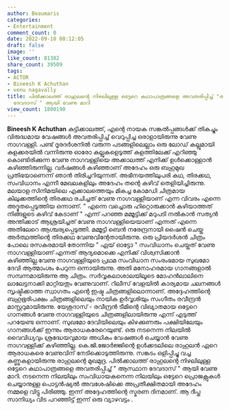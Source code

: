 ```yaml
---
author: Beaumaris
categories:
- Entertainment
comment_count: 0
date: 2022-09-10 08:12:05
draft: false
image: ''
like_count: 81382
share_count: 39509
tags:
- ACTOR
- Bineesh K Achuthan
- venu nagavally
title: പിൽക്കാലത്ത് രാഹുലന്റെ നിഴലിലുള്ള ഒട്ടേറെ കഥാപാത്രങ്ങളെ അവതരിപ്പിച്ച് "ആസ്ഥാന
  ദേവദാസ് " ആയി വേണു മാറി
view_count: 1800190
---
```


**Bineesh K Achuthan** കുട്ടിക്കാലത്ത്, എന്റെ നായക സങ്കൽപ്പങ്ങൾക്ക് തികച്ചും വിരുദ്ധമായ വേഷങ്ങൾ അവതരിപ്പിച്ച് വെറുപ്പിച്ച ഒരാളായിരുന്നു വേണു നാഗവള്ളി. പണ്ട് ദൂരദർശനിൽ വരുന്ന പടങ്ങളിലെല്ലാം ഒരു ലോഡ് കല്ലുമായി കുളക്കരയിൽ വന്നിരുന്നു ഓരോ കല്ലുകളെടുത്ത് കുളത്തിലേക്ക് എറിഞ്ഞു കൊണ്ടിരിക്കുന്ന വേണു നാഗവള്ളിയെ അക്കാലത്ത് എനിക്ക് ഉൾക്കൊള്ളാൻ കഴിഞ്ഞിരുന്നില്ല. വർഷങ്ങൾ കഴിഞ്ഞാണ് അദേഹം ഒരു ബഹുമുഖ പ്രതിഭയാണെന്ന് ഞാൻ തിരിച്ചറിയുന്നത്. അഭിനയത്തിലുപരി കഥ, തിരക്കഥ, സംവിധാനം എന്നീ മേഖലകളിലും അദേഹം തന്റെ കഴിവ് തെളിയിച്ചിരുന്നു. മലയാള സിനിമയിലെ എക്കാലത്തെയും മികച്ച കോമഡി ചിത്രമായ കിലുക്കത്തിന്റെ തിരക്കഥ രചിച്ചത് വേണു നാഗവള്ളിയാണ് എന്ന വിവരം എന്നെ അദ്ഭുതപ്പെടുത്തിയ ഒന്നാണ്. " എന്നെ വച്ചൊരു ഹിറ്റൊരുക്കാൻ കഴിയാത്തത് നിങ്ങളുടെ കഴിവ് കേടാണ് " എന്ന് പറഞ്ഞ മമ്മൂട്ടിക്ക് മറുപടി നൽകാൻ സത്യൻ അന്തിക്കാട് ആശ്രയിച്ചത് വേണു നാഗവള്ളിയെയാണ് എന്നത് എന്നെ അതിലേറെ ആശ്ചര്യപ്പെടുത്തി. മമ്മൂട്ടി ബെൻ നരേന്ദ്രനായി ഷൈൻ ചെയ്ത അർത്ഥത്തിന്റെ തിരക്കഥ വേണുവിന്റേതായിരുന്നു. ഒരു പ്രിയദർശൻ ചിത്രം പോലെ രസകരമായി തോന്നിയ " ഏയ് ഓട്ടോ " സംവിധാനം ചെയ്തത് വേണു നാഗവള്ളിയാണ് എന്നത് ആദ്യമൊക്കെ എനിക്ക് വിശ്വസിക്കാൻ കഴിഞ്ഞില്ല.വേണു നാഗവള്ളിയുടെ പ്രഥമ സംവിധാന സംരംഭമായ സുഖമോ ദേവി ആത്മാംശം പേറുന്ന ഒന്നായിരുന്നു. അതി മനോഹരമായ ഗാനങ്ങളാൽ സമ്പന്നമായിരുന്നു ആ ചിത്രം. സർവ്വകലാശാലയിലൂടെ മോഹൻലാലിനെ ലാലേട്ടനാക്കി മാറ്റിയതും വേണുവാണ്. റിലീസ് വേളയിൽ കാര്യമായ ചലനങ്ങൾ സൃഷ്ടിക്കാത്ത സ്വാഗതം എന്റെ ഇഷ്ട ചിത്രങ്ങളിലൊന്നാണ്. അദ്ദേഹത്തിന്റെ ബഹുഭൂരിപക്ഷം ചിത്രങ്ങളിലെയും നായിക ഉർവ്വശിയും സംഗീതം രവീന്ദ്രൻ മാസ്റ്ററുമായിരുന്നു. യേശുദാസ് - രവീന്ദ്രൻ ടീമിന്റെ വിഖ്യാതമായ ഒട്ടേറെ ഗാനങ്ങൾ വേണു നാഗവള്ളിയുടെ ചിത്രങ്ങളിലായിരുന്നു എന്ന് എടുത്ത് പറയേണ്ട ഒന്നാണ്. സുഖമോ ദേവിയിലെയും കിഴക്കുണരും പക്ഷിയിലേയും ഗാനങ്ങൾക്ക് ഇന്നും ആരാധകരേറെയുണ്ട്. ഒരു നടനെന്ന നിലയിൽ വൈവിധ്യവും ശ്രദ്ധേയവുമായ അധികം വേഷങ്ങൾ ചെയ്യാൻ വേണു നാഗവള്ളിക്ക് കഴിഞ്ഞില്ല. കെ.ജി.ജോർജ്ജിന്റെ ഉൾക്കടലിലെ രാഹുലൻ ഏറെ ആരാധകരെ വേണുവിന് നേടിക്കൊടുത്തിരുന്നു. സങ്കടം ഒളിപ്പിച്ചു വച്ച കണ്ണുകളായിരുന്നു രാഹുലന്റെ മുഖമുദ്ര. പിൽക്കാലത്ത് രാഹുലന്റെ നിഴലിലുള്ള ഒട്ടേറെ കഥാപാത്രങ്ങളെ അവതരിപ്പിച്ച് " ആസ്ഥാന ദേവദാസ് " ആയി വേണു മാറി. നടനെന്ന നിലയിലും സംവിധായകനെന്ന നിലയിലും ഒട്ടേറെ പ്രൊജക്റ്റുകൾ ചെയ്യാനുള്ള പൊട്ടൻഷ്യൽ അവശേഷിക്കെ അപ്രതീക്ഷിതമായി അദേഹം നമ്മളെ വിട്ടു പിരിഞ്ഞു. ഇന്ന് അദ്ദേഹത്തിന്റെ സ്മരണ ദിനമാണ്. ആ ദീപ്ത സാനിധ്യം വിട പറഞ്ഞിട്ട് ഇന്ന് ഒരു വ്യാഴവട്ടം .